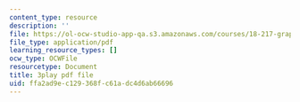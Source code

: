 ```yaml
---
content_type: resource
description: ''
file: https://ol-ocw-studio-app-qa.s3.amazonaws.com/courses/18-217-graph-theory-and-additive-combinatorics-fall-2019/ffa2ad9ec129368fc61adc4d6ab66696_50oEJs-HZHQ.pdf
file_type: application/pdf
learning_resource_types: []
ocw_type: OCWFile
resourcetype: Document
title: 3play pdf file
uid: ffa2ad9e-c129-368f-c61a-dc4d6ab66696
---
```

